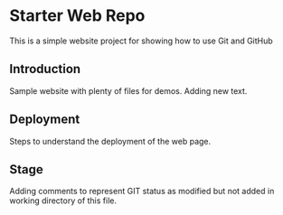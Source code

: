 # Starter Web Repo

This is a simple website project for showing how to use Git and GitHub

## Introduction

Sample website with plenty of files for demos. Adding new text.

## Deployment
Steps to understand the deployment of the web page.

## Stage
 Adding comments to represent GIT status as modified but not added in working directory of this file.
